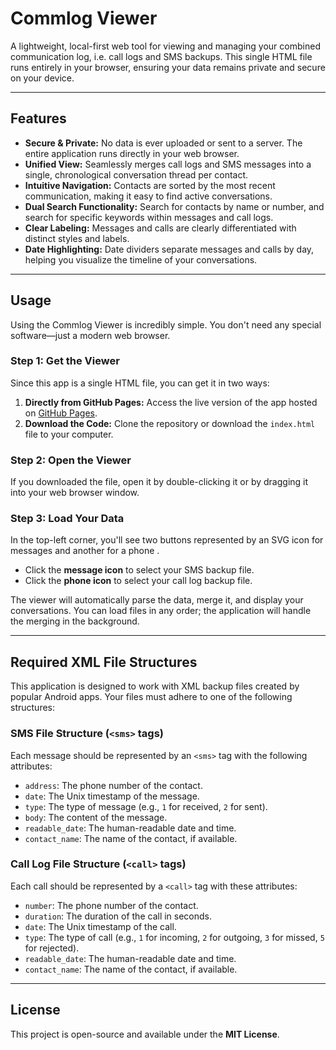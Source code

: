 # Commlog Viewer

A lightweight, local-first web tool for viewing and managing your combined communication log, i.e. call logs and SMS backups. This single HTML file runs entirely in your browser, ensuring your data remains private and secure on your device.

-----

## Features

  * **Secure & Private:** No data is ever uploaded or sent to a server. The entire application runs directly in your web browser.
  * **Unified View:** Seamlessly merges call logs and SMS messages into a single, chronological conversation thread per contact.
  * **Intuitive Navigation:** Contacts are sorted by the most recent communication, making it easy to find active conversations.
  * **Dual Search Functionality:** Search for contacts by name or number, and search for specific keywords within messages and call logs.
  * **Clear Labeling:** Messages and calls are clearly differentiated with distinct styles and labels.
  * **Date Highlighting:** Date dividers separate messages and calls by day, helping you visualize the timeline of your conversations.

-----

## Usage

Using the Commlog Viewer is incredibly simple. You don't need any special software—just a modern web browser.

### Step 1: Get the Viewer

Since this app is a single HTML file, you can get it in two ways:

1.  **Directly from GitHub Pages:** Access the live version of the app hosted on [GitHub Pages](https://shashotonur.github.io/commlog-viewer/).
2.  **Download the Code:** Clone the repository or download the `index.html` file to your computer.

### Step 2: Open the Viewer

If you downloaded the file, open it by double-clicking it or by dragging it into your web browser window.

### Step 3: Load Your Data

In the top-left corner, you'll see two buttons represented by an SVG icon for messages  and another for a phone .

  * Click the **message icon** to select your SMS backup file.
  * Click the **phone icon** to select your call log backup file.

The viewer will automatically parse the data, merge it, and display your conversations. You can load files in any order; the application will handle the merging in the background.

-----

## Required XML File Structures

This application is designed to work with XML backup files created by popular Android apps. Your files must adhere to one of the following structures:

### SMS File Structure (`<sms>` tags)

Each message should be represented by an `<sms>` tag with the following attributes:

  * `address`: The phone number of the contact.
  * `date`: The Unix timestamp of the message.
  * `type`: The type of message (e.g., `1` for received, `2` for sent).
  * `body`: The content of the message.
  * `readable_date`: The human-readable date and time.
  * `contact_name`: The name of the contact, if available.

### Call Log File Structure (`<call>` tags)

Each call should be represented by a `<call>` tag with these attributes:

  * `number`: The phone number of the contact.
  * `duration`: The duration of the call in seconds.
  * `date`: The Unix timestamp of the call.
  * `type`: The type of call (e.g., `1` for incoming, `2` for outgoing, `3` for missed, `5` for rejected).
  * `readable_date`: The human-readable date and time.
  * `contact_name`: The name of the contact, if available.

-----

## License

This project is open-source and available under the **MIT License**.
